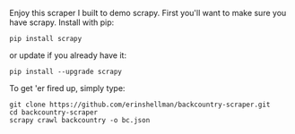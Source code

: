 Enjoy this scraper I built to demo scrapy.  First you'll want to make sure you have scrapy.  Install with pip:
```
pip install scrapy
```
or update if you already have it:

```
pip install --upgrade scrapy
```

To get 'er fired up, simply type:

```
git clone https://github.com/erinshellman/backcountry-scraper.git
cd backcountry-scraper
scrapy crawl backcountry -o bc.json
```
